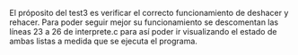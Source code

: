 El próposito del test3 es verificar el correcto funcionamiento de deshacer y rehacer. Para poder seguir mejor su funcionamiento se descomentan las líneas 23 a 26 de interprete.c para así poder ir visualizando el estado de ambas listas a medida que se ejecuta el programa.